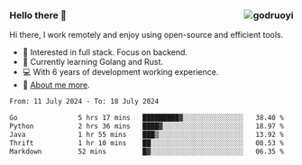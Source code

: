 ### Hello there 👋 <img align="right" src="https://github-readme-stats.vercel.app/api?username=godruoyi&show_icons=true" alt="godruoyi" />

Hi there, I work remotely and enjoy using open-source and efficient tools.

- 🔭 Interested in full stack. Focus on backend.
- 🌱 Currently learning Golang and Rust.
- 💻 With 6 years of development working experience.
- 👒 [About me more](https://godruoyi.com/posts/about-godruoyi).



<!--START_SECTION:waka-->

```txt
From: 11 July 2024 - To: 18 July 2024

Go               5 hrs 17 mins   █████████▓░░░░░░░░░░░░░░░   38.40 %
Python           2 hrs 36 mins   ████▓░░░░░░░░░░░░░░░░░░░░   18.97 %
Java             1 hr 55 mins    ███▒░░░░░░░░░░░░░░░░░░░░░   13.92 %
Thrift           1 hr 10 mins    ██░░░░░░░░░░░░░░░░░░░░░░░   08.53 %
Markdown         52 mins         █▓░░░░░░░░░░░░░░░░░░░░░░░   06.35 %
```

<!--END_SECTION:waka-->
